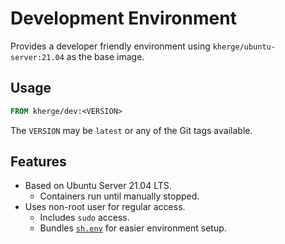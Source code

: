 Development Environment
=======================

Provides a developer friendly environment using `kherge/ubuntu-server:21.04` as the base image.

Usage
-----

```dockerfile
FROM kherge/dev:<VERSION>
```

The `VERSION` may be `latest` or any of the Git tags available.

Features
--------

- Based on Ubuntu Server 21.04 LTS.
    - Containers run until manually stopped.
- Uses non-root user for regular access.
    - Includes `sudo` access.
    - Bundles [`sh.env`](https://github.com/kherge/sh.env) for easier environment setup.
